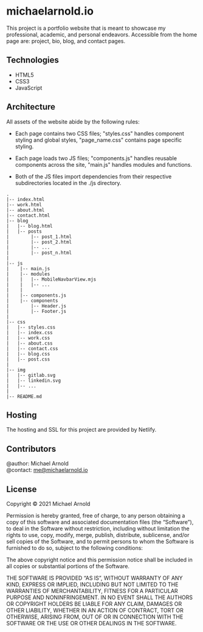 # michaelarnold.io

This project is a portfolio website that is meant to showcase my professional,
academic, and personal endeavors. Accessible from the home page are: project,
bio, blog, and contact pages.

## Technologies
- HTML5
- CSS3
- JavaScript

## Architecture
All assets of the website abide by the following rules:

- Each page contains two CSS files; "styles.css" handles component styling and
global styles, "page_name.css" contains page specific styling.

- Each page loads two JS files; "components.js" handles reusable
components across the site, "main.js" handles modules and functions.

- Both of the JS files import dependencies from their respective subdirectories
located in the ./js directory.

```
.
|-- index.html
|-- work.html
|-- about.html
|-- contact.html
|-- blog
|   |-- blog.html
|   |-- posts
|        |-- post_1.html
|        |-- post_2.html
|        |-- ...
|        |-- post_n.html
|
|-- js
|    |-- main.js
|    |-- modules
|    |   |-- MobileNavbarView.mjs
|    |   |-- ...
|    |
|    |-- components.js
|    |-- components
|        |-- Header.js
|        |-- Footer.js
|
|-- css
|   |-- styles.css
|   |-- index.css
|   |-- work.css
|   |-- about.css
|   |-- contact.css
|   |-- blog.css
|   |-- post.css
|
|-- img
|   |-- gitlab.svg
|   |-- linkedin.svg
|   |-- ...
|
|-- README.md
```

## Hosting
The hosting and SSL for this project are provided by Netlify.

## Contributors
@author: Michael Arnold \
@contact: me@michaelarnold.io

## License
Copyright © 2021 Michael Arnold

Permission is hereby granted, free of charge, to any person obtaining a copy of this software and associated documentation files (the “Software”), to deal in the Software without restriction, including without limitation the rights to use, copy, modify, merge, publish, distribute, sublicense, and/or sell copies of the Software, and to permit persons to whom the Software is furnished to do so, subject to the following conditions:

The above copyright notice and this permission notice shall be included in all copies or substantial portions of the Software.

THE SOFTWARE IS PROVIDED “AS IS”, WITHOUT WARRANTY OF ANY KIND, EXPRESS OR IMPLIED, INCLUDING BUT NOT LIMITED TO THE WARRANTIES OF MERCHANTABILITY, FITNESS FOR A PARTICULAR PURPOSE AND NONINFRINGEMENT. IN NO EVENT SHALL THE AUTHORS OR COPYRIGHT HOLDERS BE LIABLE FOR ANY CLAIM, DAMAGES OR OTHER LIABILITY, WHETHER IN AN ACTION OF CONTRACT, TORT OR OTHERWISE, ARISING FROM, OUT OF OR IN CONNECTION WITH THE SOFTWARE OR THE USE OR OTHER DEALINGS IN THE SOFTWARE.
